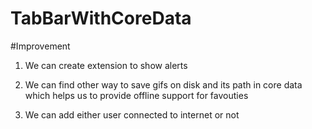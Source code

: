 # TabBarWithCoreData

#Improvement
1. We can create extension to show alerts

2. We can find other way to save gifs on disk and its path in core data which helps us to provide offline support for favouties

3. We can add either user connected to internet or not
